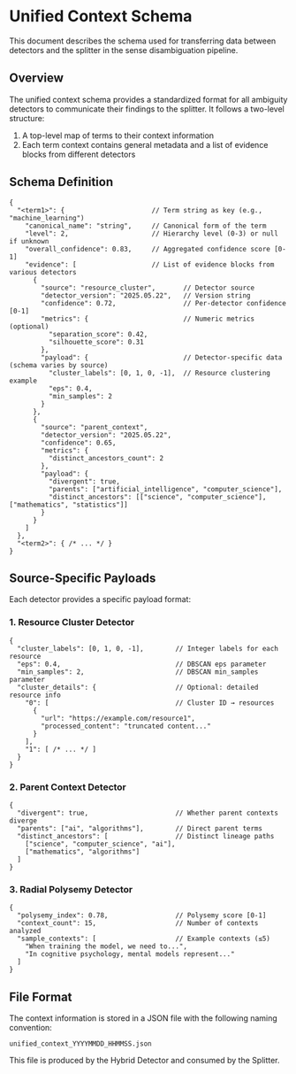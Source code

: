 # Unified Context Schema

This document describes the schema used for transferring data between detectors and the splitter in the sense disambiguation pipeline.

## Overview

The unified context schema provides a standardized format for all ambiguity detectors to communicate their findings to the splitter. It follows a two-level structure:

1. A top-level map of terms to their context information
2. Each term context contains general metadata and a list of evidence blocks from different detectors

## Schema Definition

```jsonc
{
  "<term1>": {                      // Term string as key (e.g., "machine_learning")
    "canonical_name": "string",     // Canonical form of the term
    "level": 2,                     // Hierarchy level (0-3) or null if unknown
    "overall_confidence": 0.83,     // Aggregated confidence score [0-1]
    "evidence": [                   // List of evidence blocks from various detectors
      {
        "source": "resource_cluster",       // Detector source
        "detector_version": "2025.05.22",   // Version string
        "confidence": 0.72,                 // Per-detector confidence [0-1]
        "metrics": {                        // Numeric metrics (optional)
          "separation_score": 0.42,
          "silhouette_score": 0.31
        },
        "payload": {                        // Detector-specific data (schema varies by source)
          "cluster_labels": [0, 1, 0, -1],  // Resource clustering example
          "eps": 0.4,
          "min_samples": 2
        }
      },
      {
        "source": "parent_context",
        "detector_version": "2025.05.22",
        "confidence": 0.65,
        "metrics": {
          "distinct_ancestors_count": 2
        },
        "payload": {
          "divergent": true,
          "parents": ["artificial_intelligence", "computer_science"],
          "distinct_ancestors": [["science", "computer_science"], ["mathematics", "statistics"]]
        }
      }
    ]
  },
  "<term2>": { /* ... */ }
}
```

## Source-Specific Payloads

Each detector provides a specific payload format:

### 1. Resource Cluster Detector

```jsonc
{
  "cluster_labels": [0, 1, 0, -1],        // Integer labels for each resource
  "eps": 0.4,                             // DBSCAN eps parameter
  "min_samples": 2,                       // DBSCAN min_samples parameter
  "cluster_details": {                    // Optional: detailed resource info
    "0": [                                // Cluster ID → resources
      {
        "url": "https://example.com/resource1",
        "processed_content": "truncated content..."
      }
    ],
    "1": [ /* ... */ ]
  }
}
```

### 2. Parent Context Detector

```jsonc
{
  "divergent": true,                      // Whether parent contexts diverge
  "parents": ["ai", "algorithms"],        // Direct parent terms
  "distinct_ancestors": [                 // Distinct lineage paths
    ["science", "computer_science", "ai"],
    ["mathematics", "algorithms"]
  ]
}
```

### 3. Radial Polysemy Detector

```jsonc
{
  "polysemy_index": 0.78,                 // Polysemy score [0-1]
  "context_count": 15,                    // Number of contexts analyzed
  "sample_contexts": [                    // Example contexts (≤5)
    "When training the model, we need to...",
    "In cognitive psychology, mental models represent..."
  ]
}
```

## File Format

The context information is stored in a JSON file with the following naming convention:

```
unified_context_YYYYMMDD_HHMMSS.json
```

This file is produced by the Hybrid Detector and consumed by the Splitter. 